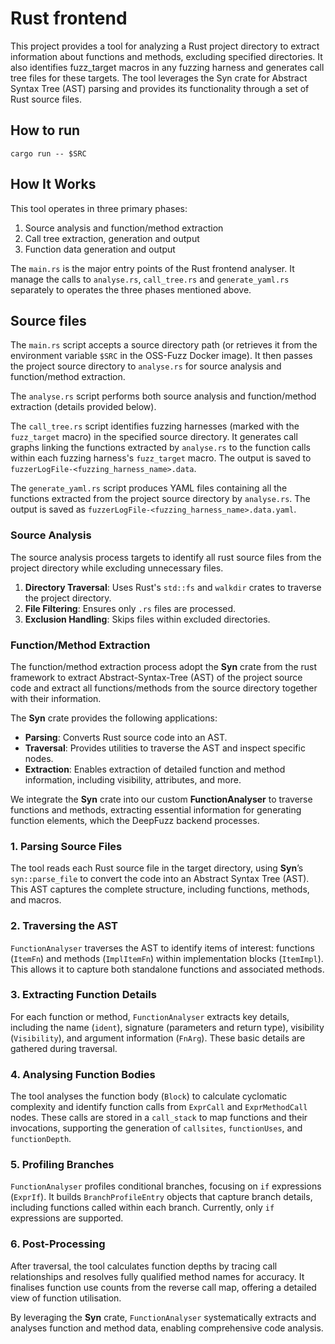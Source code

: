 # Rust frontend

This project provides a tool for analyzing a Rust project directory to extract information about functions and methods, excluding specified directories. It also identifies fuzz_target macros in any fuzzing harness and generates call tree files for these targets. The tool leverages the Syn crate for Abstract Syntax Tree (AST) parsing and provides its functionality through a set of Rust source files.

## How to run
```
cargo run -- $SRC
```

## How It Works

This tool operates in three primary phases: 
1. Source analysis and function/method extraction
2. Call tree extraction, generation and output
3. Function data generation and output

The `main.rs` is the major entry points of the Rust frontend analyser. It manage the calls to `analyse.rs`, `call_tree.rs` and `generate_yaml.rs` separately to operates the three phases mentioned above.

## Source files

The `main.rs` script accepts a source directory path (or retrieves it from the environment variable `$SRC` in the OSS-Fuzz Docker image). It then passes the project source directory to `analyse.rs` for source analysis and function/method extraction.

The `analyse.rs` script performs both source analysis and function/method extraction (details provided below).

The `call_tree.rs` script identifies fuzzing harnesses (marked with the `fuzz_target` macro) in the specified source directory. It generates call graphs linking the functions extracted by `analyse.rs` to the function calls within each fuzzing harness's `fuzz_target` macro. The output is saved to `fuzzerLogFile-<fuzzing_harness_name>.data`.

The `generate_yaml.rs` script produces YAML files containing all the functions extracted from the project source directory by `analyse.rs`. The output is saved as `fuzzerLogFile-<fuzzing_harness_name>.data.yaml`.

### Source Analysis
The source analysis process targets to identify all rust source files from the project directory while excluding unnecessary files.

1. **Directory Traversal**: Uses Rust's `std::fs` and `walkdir` crates to traverse the project directory.
2. **File Filtering**: Ensures only `.rs` files are processed.
3. **Exclusion Handling**: Skips files within excluded directories.

### Function/Method Extraction
The function/method extraction process adopt the **Syn** crate from the rust framework to extract Abstract-Syntax-Tree (AST) of the project source code and extract all functions/methods from the source directory together with their information.

The **Syn** crate provides the following applications:
- **Parsing**: Converts Rust source code into an AST.
- **Traversal**: Provides utilities to traverse the AST and inspect specific nodes.
- **Extraction**: Enables extraction of detailed function and method information, including visibility, attributes, and more.

We integrate the **Syn** crate into our custom **FunctionAnalyser** to traverse functions and methods, extracting essential information for generating function elements, which the DeepFuzz backend processes.

### 1. Parsing Source Files

The tool reads each Rust source file in the target directory, using **Syn**’s `syn::parse_file` to convert the code into an Abstract Syntax Tree (AST). This AST captures the complete structure, including functions, methods, and macros.

### 2. Traversing the AST

`FunctionAnalyser` traverses the AST to identify items of interest: functions (`ItemFn`) and methods (`ImplItemFn`) within implementation blocks (`ItemImpl`). This allows it to capture both standalone functions and associated methods.

### 3. Extracting Function Details

For each function or method, `FunctionAnalyser` extracts key details, including the name (`ident`), signature (parameters and return type), visibility (`Visibility`), and argument information (`FnArg`). These basic details are gathered during traversal.

### 4. Analysing Function Bodies

The tool analyses the function body (`Block`) to calculate cyclomatic complexity and identify function calls from `ExprCall` and `ExprMethodCall` nodes. These calls are stored in a `call_stack` to map functions and their invocations, supporting the generation of `callsites`, `functionUses`, and `functionDepth`.

### 5. Profiling Branches

`FunctionAnalyser` profiles conditional branches, focusing on `if` expressions (`ExprIf`). It builds `BranchProfileEntry` objects that capture branch details, including functions called within each branch. Currently, only `if` expressions are supported.

### 6. Post-Processing

After traversal, the tool calculates function depths by tracing call relationships and resolves fully qualified method names for accuracy. It finalises function use counts from the reverse call map, offering a detailed view of function utilisation.

By leveraging the **Syn** crate, `FunctionAnalyser` systematically extracts and analyses function and method data, enabling comprehensive code analysis.
